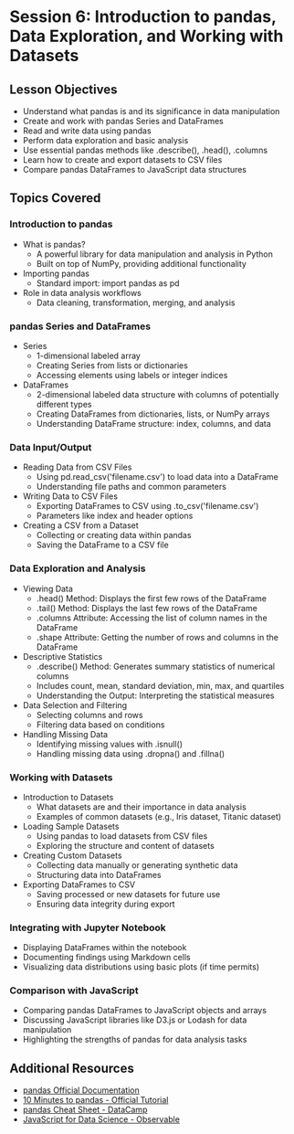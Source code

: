 # Session 6: Introduction to pandas, Data Exploration, and Working with Datasets

## Lesson Objectives

- Understand what pandas is and its significance in data manipulation
- Create and work with pandas Series and DataFrames
- Read and write data using pandas
- Perform data exploration and basic analysis
- Use essential pandas methods like .describe(), .head(), .columns
- Learn how to create and export datasets to CSV files
- Compare pandas DataFrames to JavaScript data structures

## Topics Covered

### Introduction to pandas

- What is pandas?
  - A powerful library for data manipulation and analysis in Python
  - Built on top of NumPy, providing additional functionality
- Importing pandas
  - Standard import: import pandas as pd
- Role in data analysis workflows
  - Data cleaning, transformation, merging, and analysis

### pandas Series and DataFrames

- Series
  - 1-dimensional labeled array
  - Creating Series from lists or dictionaries
  - Accessing elements using labels or integer indices
- DataFrames
  - 2-dimensional labeled data structure with columns of potentially different types
  - Creating DataFrames from dictionaries, lists, or NumPy arrays
  - Understanding DataFrame structure: index, columns, and data

### Data Input/Output

- Reading Data from CSV Files
  - Using pd.read_csv('filename.csv') to load data into a DataFrame
  - Understanding file paths and common parameters
- Writing Data to CSV Files
  - Exporting DataFrames to CSV using .to_csv('filename.csv')
  - Parameters like index and header options
- Creating a CSV from a Dataset
  - Collecting or creating data within pandas
  - Saving the DataFrame to a CSV file

### Data Exploration and Analysis

- Viewing Data
  - .head() Method: Displays the first few rows of the DataFrame
  - .tail() Method: Displays the last few rows of the DataFrame
  - .columns Attribute: Accessing the list of column names in the DataFrame
  - .shape Attribute: Getting the number of rows and columns in the DataFrame
- Descriptive Statistics
  - .describe() Method: Generates summary statistics of numerical columns
  - Includes count, mean, standard deviation, min, max, and quartiles
  - Understanding the Output: Interpreting the statistical measures
- Data Selection and Filtering
  - Selecting columns and rows
  - Filtering data based on conditions
- Handling Missing Data
  - Identifying missing values with .isnull()
  - Handling missing data using .dropna() and .fillna()

### Working with Datasets

- Introduction to Datasets
  - What datasets are and their importance in data analysis
  - Examples of common datasets (e.g., Iris dataset, Titanic dataset)
- Loading Sample Datasets
  - Using pandas to load datasets from CSV files
  - Exploring the structure and content of datasets
- Creating Custom Datasets
  - Collecting data manually or generating synthetic data
  - Structuring data into DataFrames
- Exporting DataFrames to CSV
  - Saving processed or new datasets for future use
  - Ensuring data integrity during export

### Integrating with Jupyter Notebook

- Displaying DataFrames within the notebook
- Documenting findings using Markdown cells
- Visualizing data distributions using basic plots (if time permits)

### Comparison with JavaScript

- Comparing pandas DataFrames to JavaScript objects and arrays
- Discussing JavaScript libraries like D3.js or Lodash for data manipulation
- Highlighting the strengths of pandas for data analysis tasks

## Additional Resources

- [pandas Official Documentation](https://pandas.pydata.org/docs/)
- [10 Minutes to pandas - Official Tutorial](https://pandas.pydata.org/docs/user_guide/10min.html)
- [pandas Cheat Sheet - DataCamp](https://www.datacamp.com/community/blog/python-pandas-cheat-sheet)
- [JavaScript for Data Science - Observable](https://observablehq.com/@observablehq/javascript-for-data-science)
